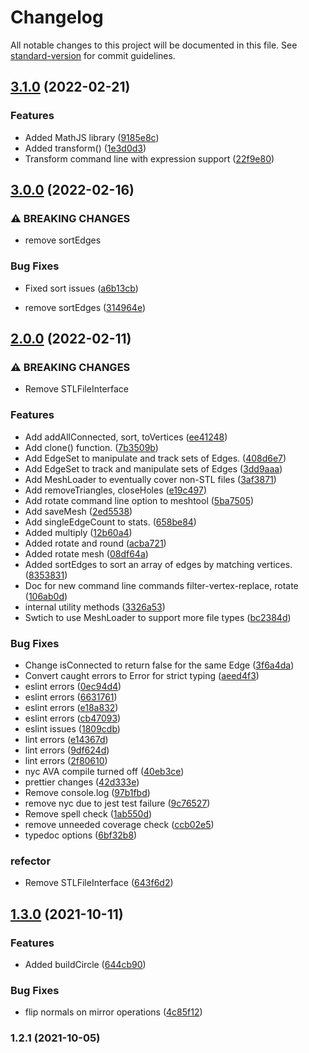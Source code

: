 # Changelog

All notable changes to this project will be documented in this file. See [standard-version](https://github.com/conventional-changelog/standard-version) for commit guidelines.

## [3.1.0](https://github.com/tinkerology/mesh-process/compare/v3.0.0...v3.1.0) (2022-02-21)


### Features

* Added MathJS library ([9185e8c](https://github.com/tinkerology/mesh-process/commit/9185e8ccb1e6f7297d0c6edf8497b7b0423ee4de))
* Added transform() ([1e3d0d3](https://github.com/tinkerology/mesh-process/commit/1e3d0d399e1142c8dbd235a78fdeeb2cbbc2c58f))
* Transform command line with expression support ([22f9e80](https://github.com/tinkerology/mesh-process/commit/22f9e80f2ceaef0d108778cdc02d9dd237e37fb3))

## [3.0.0](https://github.com/tinkerology/mesh-process/compare/v2.0.0...v3.0.0) (2022-02-16)


### ⚠ BREAKING CHANGES

* remove sortEdges

### Bug Fixes

* Fixed sort issues ([a6b13cb](https://github.com/tinkerology/mesh-process/commit/a6b13cb70cd6f5c0b68d684d7e69893aebffa04b))


* remove sortEdges ([314964e](https://github.com/tinkerology/mesh-process/commit/314964ef81047193fa3a819e58923dcb65ce9c04))

## [2.0.0](https://github.com/tinkerology/mesh-process/compare/v1.3.0...v2.0.0) (2022-02-11)


### ⚠ BREAKING CHANGES

* Remove STLFileInterface

### Features

* Add addAllConnected, sort, toVertices ([ee41248](https://github.com/tinkerology/mesh-process/commit/ee41248794da1d34a50905b94173dae9d2e3c699))
* Add clone() function. ([7b3509b](https://github.com/tinkerology/mesh-process/commit/7b3509ba2f474cf0780a88f5ae4634bc826d65e2))
* Add EdgeSet to manipulate and track sets of Edges. ([408d6e7](https://github.com/tinkerology/mesh-process/commit/408d6e70b8431567eeb21e2566872ff0ddfcd458))
* Add EdgeSet to track and manipulate sets of Edges ([3dd9aaa](https://github.com/tinkerology/mesh-process/commit/3dd9aaa0b11bcc657397fd554bf138a5a09c3743))
* Add MeshLoader to eventually cover non-STL files ([3af3871](https://github.com/tinkerology/mesh-process/commit/3af3871a1d57b1ad558e23aa50b56103351429ae))
* Add removeTriangles, closeHoles ([e19c497](https://github.com/tinkerology/mesh-process/commit/e19c49738c8feb433b9a0ee96f63b1875abd8383))
* Add rotate command line option to meshtool ([5ba7505](https://github.com/tinkerology/mesh-process/commit/5ba75057b3435458e47c5b372fd7c23f42598110))
* Add saveMesh ([2ed5538](https://github.com/tinkerology/mesh-process/commit/2ed55384556657a8cebf50b413bc65d9608f7a26))
* Add singleEdgeCount to stats. ([658be84](https://github.com/tinkerology/mesh-process/commit/658be84c6d5102614fb916c1aa87c864d8cec93f))
* Added multiply ([12b60a4](https://github.com/tinkerology/mesh-process/commit/12b60a449583eb856771b920edf455ea972b6bae))
* Added rotate and round ([acba721](https://github.com/tinkerology/mesh-process/commit/acba721879d92663add435192e8a76c6651c5439))
* Added rotate mesh ([08df64a](https://github.com/tinkerology/mesh-process/commit/08df64a3845dacb9216e4d523fc4cef7747a5cc6))
* Added sortEdges to sort an array of edges by matching vertices. ([8353831](https://github.com/tinkerology/mesh-process/commit/8353831784974a53cff80e8b103b5e6f3e7842a7))
* Doc for new command line commands filter-vertex-replace, rotate ([106ab0d](https://github.com/tinkerology/mesh-process/commit/106ab0d69d33647c25818a2f52dcc8705f3d45a0))
* internal utility methods ([3326a53](https://github.com/tinkerology/mesh-process/commit/3326a53e8520538f034b39bc2997e250cce96c4f))
* Swtich to use MeshLoader to support more file types ([bc2384d](https://github.com/tinkerology/mesh-process/commit/bc2384d9c5291a399383fddf1c23212e704d9596))


### Bug Fixes

* Change isConnected to return false for the same Edge ([3f6a4da](https://github.com/tinkerology/mesh-process/commit/3f6a4dad0d4750e973682823a8231fcf3d1f8872))
* Convert caught errors to Error for strict typing ([aeed4f3](https://github.com/tinkerology/mesh-process/commit/aeed4f3fb8079e8b4b7bb55cfe527cc38cdafcd8))
* eslint errors ([0ec94d4](https://github.com/tinkerology/mesh-process/commit/0ec94d45f1d14289368cdc5629ebeb12007a6115))
* eslint errors ([6631761](https://github.com/tinkerology/mesh-process/commit/66317619ea87ca3924309089d2ff0d67cbc1595b))
* eslint errors ([e18a832](https://github.com/tinkerology/mesh-process/commit/e18a832be8ccad36ee3f84a4df88a406a196de3c))
* eslint errors ([cb47093](https://github.com/tinkerology/mesh-process/commit/cb47093504975e5150eee39287b969a896a4de4a))
* eslint issues ([1809cdb](https://github.com/tinkerology/mesh-process/commit/1809cdb93173ae74d6055a25e20f678b3f452e8e))
* lint errors ([e14367d](https://github.com/tinkerology/mesh-process/commit/e14367ddc000bad97ca847640c10bcde9d51c620))
* lint errors ([9df624d](https://github.com/tinkerology/mesh-process/commit/9df624d683e62f39f60a3b22dfcafb00f4cbfcd0))
* lint errors ([2f80610](https://github.com/tinkerology/mesh-process/commit/2f80610b3d780b001444c729abffda9e6138d7c9))
* nyc AVA compile turned off ([40eb3ce](https://github.com/tinkerology/mesh-process/commit/40eb3ce07b0fac8cd55632d47dff4d4c99c56b7f))
* prettier changes ([42d333e](https://github.com/tinkerology/mesh-process/commit/42d333e73132a0509886c6a57caf709001f82332))
* Remove console.log ([97b1fbd](https://github.com/tinkerology/mesh-process/commit/97b1fbdc826f83ba3c48434911c400c728addbae))
* remove nyc due to jest test failure ([9c76527](https://github.com/tinkerology/mesh-process/commit/9c765274e6237c103b67d829998b91ad739bcd4d))
* Remove spell check ([1ab550d](https://github.com/tinkerology/mesh-process/commit/1ab550dd7ad7ecd969c46bd5b0fcbb83770f1c4e))
* remove unneeded coverage check ([ccb02e5](https://github.com/tinkerology/mesh-process/commit/ccb02e5b3f3d024f698d31cc21962cb2ce4ea6bc))
* typedoc options ([6bf32b8](https://github.com/tinkerology/mesh-process/commit/6bf32b84653a686d41e8172a4beae842cae1c081))


### refector

* Remove STLFileInterface ([643f6d2](https://github.com/tinkerology/mesh-process/commit/643f6d2c0eb6654302dfdecbe2d31e8ed1818878))

## [1.3.0](https://github.com/tinkerology/mesh-process/compare/v1.2.1...v1.3.0) (2021-10-11)


### Features

* Added buildCircle ([644cb90](https://github.com/tinkerology/mesh-process/commit/644cb901c09b51ca58a37e787b195cd136a6b36c))


### Bug Fixes

* flip normals on mirror operations ([4c85f12](https://github.com/tinkerology/mesh-process/commit/4c85f126209cb8515547e074803686ba0d745fe9))

### 1.2.1 (2021-10-05)
